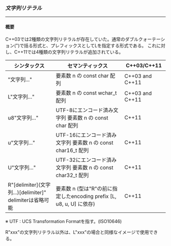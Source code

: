 ### *文字列リテラル*
---
#### 概要
C++03では2種類の文字列リテラルが存在していた。通常のダブルクォーテーション(")で括る形式と、プレフィックスとしてLを指定する形式である。
これに対し、C++11では4種類の文字列リテラルが追加されている。

| シンタックス | セマンティックス | C++03/C++11 |
| -- | -- | -- |
|  "文字列..."  | 要素数 n の const char 配列 | C++03 and C++11 |
| L"文字列..." | 要素数 n の const wchar_t 配列 | C++03 and C++11 |
| u8"文字列..." | UTF-8にエンコード済み文字列 要素数 n の const char 配列 | C++11 |
| u"文字列..." | UTF-16にエンコード済み文字列 要素数 n の const char16_t 配列 | C++11 |
| U"文字列..." | UTF-32にエンコード済み文字列 要素数 n の const char32_t 配列 | C++11 |
| R"\[delimiter\](文字列...)[delimiter]"<BR>delimiterは省略可能 | 要素数 n (型は"R"の前に指定したencoding prefix [L, u8, u, U] に依存) | C++11 |
※ UTF : UCS Transformation Formatを指す。(ISO10646)

R"xxx"の文字列リテラル以外は、L"xxx"の場合と同様なイメージで使用できる。
